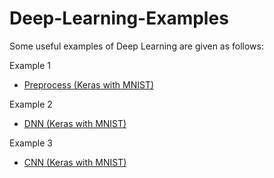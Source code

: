# Deep-Learning-Examples
Some useful examples of Deep Learning are given as follows:

Example 1
- [Preprocess (Keras with MNIST)](https://github.com/Mickey0521/Deep-Learning-Examples/blob/master/Keras_MNIST_Preprocess.ipynb)

Example 2
- [DNN (Keras with MNIST)](https://github.com/Mickey0521/Deep-Learning-Examples/blob/master/Keras_MNIST_DNN.ipynb)

Example 3
- [CNN (Keras with MNIST)](https://github.com/Mickey0521/Deep-Learning-Examples/blob/master/Keras_MNIST_CNN.ipynb)
